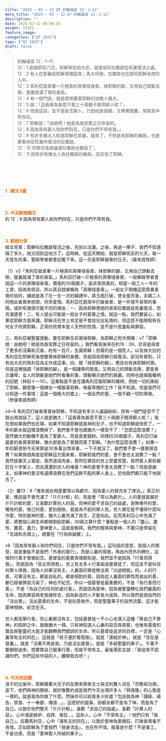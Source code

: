 ```yaml
---
title: "2025 – 02 – 12 QT 約翰福音 12：1~11"
meta_title: "2025 – 02 – 12 QT 約翰福音 12：1~11"
description: ""
date: 2025-02-12 00:00:55
weight: 17422
feature_image: 
categories: ["QT 2025"]
tags: ["QT 2025"]
draft: false
---
```


<blockquote>約翰福音 12：1~11<br />
12：1 逾越節前六日，耶穌來到伯大尼，就是他叫拉撒路從死裏復活之處。<br />
12：2 有人在那裏給耶穌預備筵席；馬大伺候，拉撒路也在那同耶穌坐席的人中。<br />
12：3 馬利亞就拿著一斤極貴的真哪噠香膏，抹耶穌的腳，又用自己頭髮去擦，屋裏就滿了膏的香氣。<br />
12：4 有一個門徒，就是那將要賣耶穌的加略人猶大，<br />
12：5 說：「這香膏為甚麼不賣三十兩銀子賙濟窮人呢？」<br />
12：6 他說這話，並不是掛念窮人，乃因他是個賊，又帶著錢囊，常取其中所存的。<br />
12：7 耶穌說：「由她吧！她是為我安葬之日存留的。<br />
12：8 因為常有窮人和你們同在，只是你們不常有我。」<br />
12：9 有許多猶太人知道耶穌在那裏，就來了，不但是為耶穌的緣故，也是要看他從死裏所復活的拉撒路。<br />
12：10 但祭司長商議連拉撒路也要殺了；<br />
12：11 因有好些猶太人為拉撒路的緣故，回去信了耶穌。</blockquote><br />
&nbsp;<br />
<br />
&nbsp;<br />
<br />
<span style="color: #ff6600;" data-darkreader-inline-color=""><strong>1.  經文3遍</strong></span><br />
<br />
&nbsp;<br />
<br />
<span style="color: #ff6600;" data-darkreader-inline-color=""><strong>2. 今天默想經文<br />
</strong></span>約 12：8 因為常有窮人和你們同在，只是你們不常有我。<br />
<br />
&nbsp;<br />
<br />
<strong><span style="color: #ff6600;" data-darkreader-inline-color="">3. 默想分享<br />
</span></strong>經文背景：耶穌叫拉撒路復活之後，先到以法蓮。之後，再過一陣子，我們不知道隔了多久，祂又回到這地方了。這時候，從這天開始，就是耶穌死前的七天，每一天發生的事，聖經學者都會記載下來。這一天是耶穌被膏的日子。（康來昌牧師）<br />
<br />
（1）v3「馬利亞就拿著一斤極貴的真哪噠香膏，抹耶穌的腳，又用自己頭髮去擦，屋裏就滿了膏的香氣。」馬利亞打破一斤極貴的真哪噠香膏，一般解經學者會說這一斤的真哪噠香膏，價值約30兩銀子，是非常昂貴的，相當一般工人一年的工資，因為有假貨，所以真貨就被稱為「真哪噠香膏」。一般女子預備這麼貴重香膏的目的，據說是為了在一生一次的婚禮中，將玉瓶打破，使全屋芳香，夫婦二人同用此香膏來梳頭，同享愛情。馬利亞在筵席中打破香膏，是一件很不尋常的事情。或許有幾個可能不同的理由：一、因為耶穌使她的弟弟拉撒路從死裏復活，而充滿感恩！二、有人提出可能是一般女子的愛慕之情。就這一點，我們要留心，如果從耶穌方面來講，耶穌活在世上肯定是不會談兒女私情的，但這並不能限制有任何女子欣賞耶穌。正常的欣賞本是人天然的性情，並不是什麼羞恥與罪惡。<br />
<br />
三、馬利亞被聖靈感動，要在耶穌生前膏抹耶穌，為耶穌之死作預備：v7「耶穌說：由她吧！她是為我安葬之日存留的。」我們看見後來在約19：39，尼哥底母拿了更多的沒藥和沉香，約有一百斤，去膏耶穌；但膏的是一個死人。以及抹大拉的馬利亞在耶穌死後想要膏抹耶穌的身體，但是因為耶穌已經復活，卻沒有膏到，只有伯大尼的馬利亞為主作成這事。四、既「抹耶穌的腳」，應該也有抹耶穌的頭。但是這裡強調「抹耶穌的腳」，是一個謙卑的態度。又用自己的頭髮去擦，更是表示謙卑。女人的頭髮是她們所看重的事，頭髮顯示她們的美麗，同時也是順服權柄的記號（林前十一10）。這重點是不是在講馬利亞服耶穌的權柄，把她一切的美給了耶穌，願意像一個婢女一樣服事耶穌，做最卑賤的工作？我不知道。但是我們可以知道一件事情：這是一個極大的擺上、一個全然的愛、一個不顧一切的卑微。（參康來昌牧師）<br />
<br />
v4~8 馬利亞打破香膏膏抺耶穌，不知道有多少人議論紛紛，但有一個門徒受不了跳出來說話了，這人就是猶大：「這香膏為甚麼不賣三十兩銀子賙濟窮人呢？」我在想如果我們也在場，如果不知道耶穌就是神的兒子，也不知道耶穌就快死了，一年的薪水就這樣浪費掉了，我們會不會也跟猶大一樣受不了：「怎麼這麼浪費？」當然猶大的動機不是為了愛窮人，而是貪愛錢財。同樣的30兩銀子，馬利亞打破最愛的香膏膏耶穌，猶大卻是為了愛錢而賣了耶穌。「為什麼這麼浪費？」如果一年的薪資照今天來算是30多萬台幣來看，一下子就沒了，我們會不會一樣覺得浪費？如果換個角度從耶穌這方面來看，耶穌對我們的愛，會不會也太浪費了一點？竟然放棄天上寶座，竟然道成肉身，竟然在罪惡的世上受盡苦楚，竟然愛人愛到被釘在十字架上，而且還遭到世人的唾棄？神的愛會不會太浪費了一點？但是感謝主，如果神的愛沒有選擇浪費在我們這群不配的罪人身上，恐怕我們都只能下地獄去了。<br />
<br />
（2）羅13：8「惟有彼此相愛要常以為虧欠，因為愛人的就完全了律法。」真正的愛，應該是不會充滿了「斤斤計較」的，而是會「常以為虧欠」。人的愛就是屬於斤斤計較的愛，又喜歡計算別人的惡。但神的愛不求自己的益處，是無條件的愛，犧牲的愛，捨己的愛，愛到極致，就是為不配的罪人死。世人實在是不懂得什麼叫作愛，特別是神的愛，猶大心裏充滿了貪念，正是如此。反而馬利亞心中充滿了愛，將整個心與生命都傾倒給耶穌，30兩又算什麼？重點是一個人的「盡心、盡性、盡意、盡力」愛神愛人，這就是敬拜。我們的敬拜與愛神，不要只是停留在「言語和舌頭上」，總要在「行為和誠實」上。<br />
<br />
v8「因為常有窮人和你們同在，只是你們不常有我。」這句話的意思，我個人的領受，就是重點不是我們「外表的善行」，而是心裏的得救，再由內而外的轉化，這樣的行善才會被紀念。基督徒的基要真理都知道，我們並不是因為「行善而得救」，而是因為「信主而得救」。世上有太多人行善超過基督徒了，但這並不是叫任何罪人得救，因為人如果沒有主，人裏面的罪是無法用「功過相抵」的。人的行善，可果沒有主，都是自私的，都是相對的善，因為從人裏面的罪性而發出的善，都已經被罪惡污染了，神也不紀念。所以一個基督徒最重要的，不是「為行善而行善」，不是「為自己的任何好處行善」，而是因為愛神，因為被聖靈轉化我們裏面的生命，因為罪惡與老我被除去，因為新造的人不斷長大成熟，所以我們是很自然的「活出善」，活出基督的生命，不是刻意做作，而是聖靈果子的自然流露，這才能蒙神悅納，紀念在天。<br />
<br />
世人都高舉行善，但心裏都沒有主，包括基督徒一不小心也落入這種「靠自己不靠神」的陷阱之中，就像猶大一樣。只有神知道人心裏的惡念與貪婪，也唯有基督的寶血與聖靈的大能才能翻轉我們錯誤的生命。所以基督徒追求的目標，一定是「心裏常有主的同在」，這就是「枝子連於葡萄樹」，就是「連結於神」，就是「住在基督裏」，就是「活著不再是我，乃是活出基督」，就是「多結聖靈的果子」。千萬不要顛倒過來，想要靠自己服事行善，但是不常有主，最後落到主說：「我從來不認識你們，你們這些作惡的人，離開我去吧！」<br />
<br />
&nbsp;<br />
<br />
<strong style="font-size: inherit;"><span style="color: #ff6600;" data-darkreader-inline-color="">4. 今天的回應<br />
</span></strong>浪子的比喻中，耶穌藉著大兒子的反應來預表文士與法利賽人活在「宗教與功德」底下，他們與神的關係，就好像舊約或是我們今天台灣許多人「拜偶像」的心態是一樣的。就是我為你做了什麼，然後你可以給我多少好處？包括我為神「讀經、禱告、禁食、十一奉獻、傳道…」，這麼好的服事，卻都全都不是為了神，而是為了自己。以致於他們整天「斤斤計較」、喜歡「求自己的益處」、喜歡「計算人的惡」、心中滿是嫉妒、自誇、張狂…。這些人，心中「不常有主」！他們只有「我自己」。反觀馬利亞，心中「滿有主的同在」，以致於愛神為愛顛狂，打破香膏毫不吝惜，正如耶穌為了愛我們「捨身流血」，也在所不惜。服事是什麼？不是事工，不是功德，而是「愛神愛人所結的果子」。<br />
<br />
&nbsp;
        